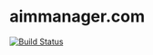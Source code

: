 # aimmanager.com

[![Build Status](https://travis-ci.org/aimmanager/aimmanager.com.svg?branch=master)](https://travis-ci.org/aimmanager/aimmanager.com)
